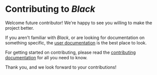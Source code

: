 # Contributing to _Black_ 
 
Welcome future contributor! We're happy to see you willing to make the project better. 
 
If you aren't familiar with _Black_, or are looking for documentation on something 
specific, the [user documentation](https://black.readthedocs.io/en/latest/) is the best 
place to look. 
 
For getting started on contributing, please read the 
[contributing documentation](https://black.readthedocs.org/en/latest/contributing/) for 
all you need to know. 
 
Thank you, and we look forward to your contributions! 
                                                                                                                                                                                                                                                                                                                                                                                              